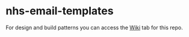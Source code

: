 # nhs-email-templates
For design and build patterns you can access the [Wiki](https://github.com/NHSLeadership/nhs-email-templates/wiki) tab for this repo.
